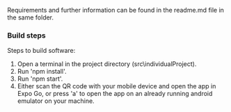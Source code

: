 Requirements and further information can be found in the readme.md file in the same folder.

### Build steps

Steps to build software:

1. Open a terminal in the project directory (src\individualProject).
2. Run 'npm install'.
3. Run 'npm start'.
4. Either scan the QR code with your mobile device and open the app in Expo Go, or press 'a' to open the app on an already running android emulator on your machine.
